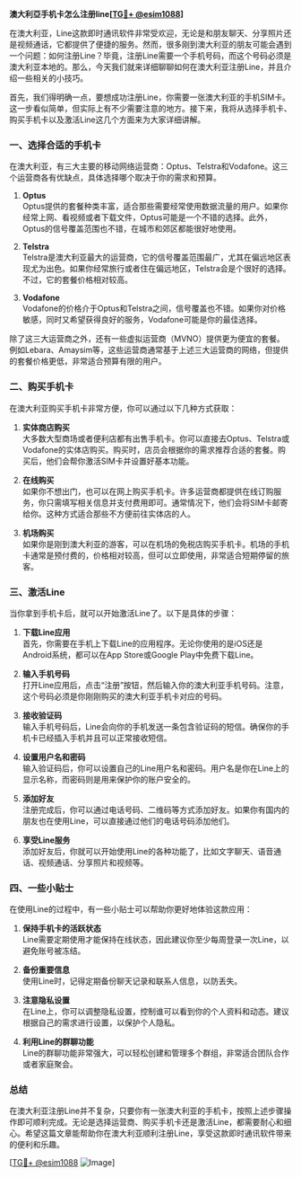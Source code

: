 **澳大利亞手机卡怎么注册line[[TG💪+ @esim1088](https://t.me/s/esim1088)]**

在澳大利亚，Line这款即时通讯软件非常受欢迎，无论是和朋友聊天、分享照片还是视频通话，它都提供了便捷的服务。然而，很多刚到澳大利亚的朋友可能会遇到一个问题：如何注册Line？毕竟，注册Line需要一个手机号码，而这个号码必须是澳大利亚本地的。那么，今天我们就来详细聊聊如何在澳大利亚注册Line，并且介绍一些相关的小技巧。

首先，我们得明确一点，要想成功注册Line，你需要一张澳大利亚的手机SIM卡。这一步看似简单，但实际上有不少需要注意的地方。接下来，我将从选择手机卡、购买手机卡以及激活Line这几个方面来为大家详细讲解。

### 一、选择合适的手机卡

在澳大利亚，有三大主要的移动网络运营商：Optus、Telstra和Vodafone。这三个运营商各有优缺点，具体选择哪个取决于你的需求和预算。

1. **Optus**  
   Optus提供的套餐种类丰富，适合那些需要经常使用数据流量的用户。如果你经常上网、看视频或者下载文件，Optus可能是一个不错的选择。此外，Optus的信号覆盖范围也不错，在城市和郊区都能很好地使用。

2. **Telstra**  
   Telstra是澳大利亚最大的运营商，它的信号覆盖范围最广，尤其在偏远地区表现尤为出色。如果你经常旅行或者住在偏远地区，Telstra会是个很好的选择。不过，它的套餐价格相对较高。

3. **Vodafone**  
   Vodafone的价格介于Optus和Telstra之间，信号覆盖也不错。如果你对价格敏感，同时又希望获得良好的服务，Vodafone可能是你的最佳选择。

除了这三大运营商之外，还有一些虚拟运营商（MVNO）提供更为便宜的套餐。例如Lebara、Amaysim等，这些运营商通常基于上述三大运营商的网络，但提供的套餐价格更低，非常适合预算有限的用户。

### 二、购买手机卡

在澳大利亚购买手机卡非常方便，你可以通过以下几种方式获取：

1. **实体商店购买**  
   大多数大型商场或者便利店都有出售手机卡。你可以直接去Optus、Telstra或Vodafone的实体店购买。购买时，店员会根据你的需求推荐合适的套餐。购买后，他们会帮你激活SIM卡并设置好基本功能。

2. **在线购买**  
   如果你不想出门，也可以在网上购买手机卡。许多运营商都提供在线订购服务，你只需填写相关信息并支付费用即可。通常情况下，他们会将SIM卡邮寄给你。这种方式适合那些不方便前往实体店的人。

3. **机场购买**  
   如果你是刚到澳大利亚的游客，可以在机场的免税店购买手机卡。机场的手机卡通常是预付费的，价格相对较高，但可以立即使用，非常适合短期停留的旅客。

### 三、激活Line

当你拿到手机卡后，就可以开始激活Line了。以下是具体的步骤：

1. **下载Line应用**  
   首先，你需要在手机上下载Line的应用程序。无论你使用的是iOS还是Android系统，都可以在App Store或Google Play中免费下载Line。

2. **输入手机号码**  
   打开Line应用后，点击“注册”按钮，然后输入你的澳大利亚手机号码。注意，这个号码必须是你刚刚购买的澳大利亚手机卡对应的号码。

3. **接收验证码**  
   输入手机号码后，Line会向你的手机发送一条包含验证码的短信。确保你的手机卡已经插入手机并且可以正常接收短信。

4. **设置用户名和密码**  
   输入验证码后，你可以设置自己的Line用户名和密码。用户名是你在Line上的显示名称，而密码则是用来保护你的账户安全的。

5. **添加好友**  
   注册完成后，你可以通过电话号码、二维码等方式添加好友。如果你有国内的朋友也在使用Line，可以直接通过他们的电话号码添加他们。

6. **享受Line服务**  
   添加好友后，你就可以开始使用Line的各种功能了，比如文字聊天、语音通话、视频通话、分享照片和视频等。

### 四、一些小贴士

在使用Line的过程中，有一些小贴士可以帮助你更好地体验这款应用：

1. **保持手机卡的活跃状态**  
   Line需要定期使用才能保持在线状态，因此建议你至少每周登录一次Line，以避免账号被冻结。

2. **备份重要信息**  
   使用Line时，记得定期备份聊天记录和联系人信息，以防丢失。

3. **注意隐私设置**  
   在Line上，你可以调整隐私设置，控制谁可以看到你的个人资料和动态。建议根据自己的需求进行设置，以保护个人隐私。

4. **利用Line的群聊功能**  
   Line的群聊功能非常强大，可以轻松创建和管理多个群组，非常适合团队合作或者家庭聚会。

### 总结

在澳大利亚注册Line并不复杂，只要你有一张澳大利亚的手机卡，按照上述步骤操作即可顺利完成。无论是选择运营商、购买手机卡还是激活Line，都需要耐心和细心。希望这篇文章能帮助你在澳大利亚顺利注册Line，享受这款即时通讯软件带来的便利和乐趣。

[[TG💪+ @esim1088](https://t.me/s/esim1088) ![Image](https://i.postimg.cc/4NQfJmqS/Snipaste-2025-05-13-00-14-12.png)]